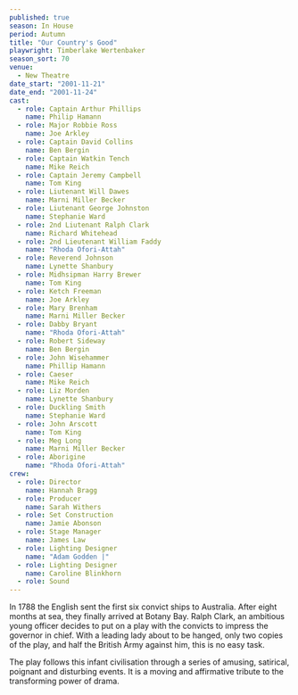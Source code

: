 ```yaml
---
published: true
season: In House
period: Autumn
title: "Our Country's Good"
playwright: Timberlake Wertenbaker
season_sort: 70
venue:
  - New Theatre
date_start: "2001-11-21"
date_end: "2001-11-24"
cast:
  - role: Captain Arthur Phillips
    name: Philip Hamann
  - role: Major Robbie Ross
    name: Joe Arkley
  - role: Captain David Collins
    name: Ben Bergin
  - role: Captain Watkin Tench
    name: Mike Reich
  - role: Captain Jeremy Campbell
    name: Tom King
  - role: Liutenant Will Dawes
    name: Marni Miller Becker
  - role: Liutenant George Johnston
    name: Stephanie Ward
  - role: 2nd Liutenant Ralph Clark
    name: Richard Whitehead
  - role: 2nd Lieutenant William Faddy
    name: "Rhoda Ofori-Attah"
  - role: Reverend Johnson
    name: Lynette Shanbury
  - role: Midhsipman Harry Brewer
    name: Tom King
  - role: Ketch Freeman
    name: Joe Arkley
  - role: Mary Brenham
    name: Marni Miller Becker
  - role: Dabby Bryant
    name: "Rhoda Ofori-Attah"
  - role: Robert Sideway
    name: Ben Bergin
  - role: John Wisehammer
    name: Phillip Hamann
  - role: Caeser
    name: Mike Reich
  - role: Liz Morden
    name: Lynette Shanbury
  - role: Duckling Smith
    name: Stephanie Ward
  - role: John Arscott
    name: Tom King
  - role: Meg Long
    name: Marni Miller Becker
  - role: Aborigine
    name: "Rhoda Ofori-Attah"
crew:
  - role: Director
    name: Hannah Bragg
  - role: Producer
    name: Sarah Withers
  - role: Set Construction
    name: Jamie Abonson
  - role: Stage Manager
    name: James Law
  - role: Lighting Designer
    name: "Adam Godden |"
  - role: Lighting Designer
    name: Caroline Blinkhorn
  - role: Sound
---
```




In 1788 the English sent the first six convict ships to Australia. After eight months at sea, they finally arrived at Botany Bay. Ralph Clark, an ambitious young officer decides to put on a play with the convicts to impress the governor in chief. With a leading lady about to be hanged, only two copies of the play, and half the British Army against him, this is no easy task.

The play follows this infant civilisation through a series of amusing, satirical, poignant and disturbing events. It is a moving and affirmative tribute to the transforming power of drama.
